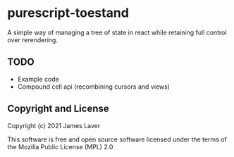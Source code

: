 # purescript-toestand

A simple way of managing a tree of state in react while retaining full
control over rerendering.

## TODO

* Example code
* Compound cell api (recombining cursors and views)

## Copyright and License

Copyright (c) 2021 James Laver

This software is free and open source software licensed under the
terms of the Mozilla Public License (MPL) 2.0

